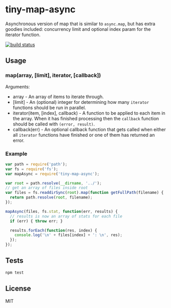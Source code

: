 # tiny-map-async

Asynchronous version of map that is similar to `async.map`, but has extra goodies included: concurrency limit and optional index param for the iterator function.

[![build status](https://secure.travis-ci.org/alessioalex/tiny-map-async.png)](http://travis-ci.org/alessioalex/tiny-map-async)

## Usage

### map(array, [limit], iterator, [callback])

Arguments:

- array - An array of items to iterate through.
- [limit] - An (optional) integer for determining how many `iterator` functions should be run in parallel.
- iterator(item, [index], callback) - A function to be applied to each item in the array. When it has finished processing then the `callback` function should be called with `(error, result)`.
- callback(err) - An optional callback function that gets called when either all `iterator` functions have finished or one of them has returned an error.

### Example

```js
var path = require('path');
var fs = require('fs');
var mapAsync = require('tiny-map-async');

var root = path.resolve(__dirname, '../');
// get an array of files inside root
var files = fs.readdirSync(root).map(function getFullPath(filename) {
  return path.resolve(root, filename);
});

mapAsync(files, fs.stat, function(err, results) {
  // results is now an array of stats for each file
  if (err) { throw err; }

  results.forEach(function(res, index) {
    console.log('\n' + files[index] + ': \n', res);
  });
});
```

## Tests

```bash
npm test
```

## License

MIT

